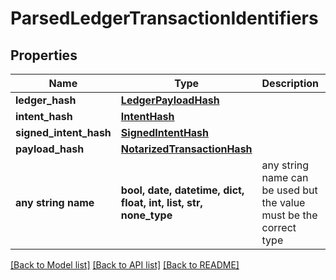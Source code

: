 # ParsedLedgerTransactionIdentifiers


## Properties
Name | Type | Description | Notes
------------ | ------------- | ------------- | -------------
**ledger_hash** | [**LedgerPayloadHash**](LedgerPayloadHash.md) |  | 
**intent_hash** | [**IntentHash**](IntentHash.md) |  | [optional] 
**signed_intent_hash** | [**SignedIntentHash**](SignedIntentHash.md) |  | [optional] 
**payload_hash** | [**NotarizedTransactionHash**](NotarizedTransactionHash.md) |  | [optional] 
**any string name** | **bool, date, datetime, dict, float, int, list, str, none_type** | any string name can be used but the value must be the correct type | [optional]

[[Back to Model list]](../README.md#documentation-for-models) [[Back to API list]](../README.md#documentation-for-api-endpoints) [[Back to README]](../README.md)


